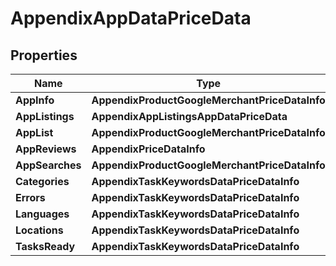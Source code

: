 # AppendixAppDataPriceData


## Properties

| Name | Type | Description | Notes |
|------------ | ------------- | ------------- | -------------|
**AppInfo** | **AppendixProductGoogleMerchantPriceDataInfo** |  |[optional]|
**AppListings** | **AppendixAppListingsAppDataPriceData** |  |[optional]|
**AppList** | **AppendixProductGoogleMerchantPriceDataInfo** |  |[optional]|
**AppReviews** | **AppendixPriceDataInfo** |  |[optional]|
**AppSearches** | **AppendixProductGoogleMerchantPriceDataInfo** |  |[optional]|
**Categories** | **AppendixTaskKeywordsDataPriceDataInfo** |  |[optional]|
**Errors** | **AppendixTaskKeywordsDataPriceDataInfo** |  |[optional]|
**Languages** | **AppendixTaskKeywordsDataPriceDataInfo** |  |[optional]|
**Locations** | **AppendixTaskKeywordsDataPriceDataInfo** |  |[optional]|
**TasksReady** | **AppendixTaskKeywordsDataPriceDataInfo** |  |[optional]|